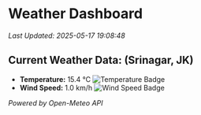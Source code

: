 
# Weather Dashboard

_Last Updated: 2025-05-17 19:08:48_

## Current Weather Data: (Srinagar, JK)
- **Temperature:** 15.4 °C ![Temperature Badge](https://img.shields.io/badge/Temperature-Low%20Temp-blue)
- **Wind Speed:** 1.0 km/h ![Wind Speed Badge](https://img.shields.io/badge/Wind%20Speed-Light%20Wind-blue)

*Powered by Open-Meteo API*
